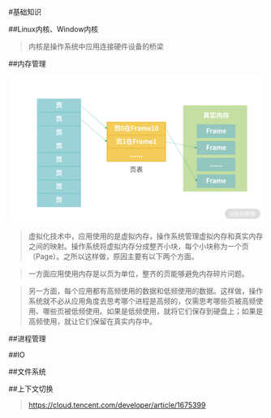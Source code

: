 #基础知识

##Linux内核、Window内核

> 内核是操作系统中应用连接硬件设备的桥梁

##内存管理

![img.png](../art/img.png)

>虚拟化技术中，应用使用的是虚拟内存，操作系统管理虚拟内存和真实内存之间的映射。操作系统将虚拟内存分成整齐小块，每个小块称为一个页（Page）。之所以这样做，原因主要有以下两个方面。

>一方面应用使用内存是以页为单位，整齐的页能够避免内存碎片问题。

>另一方面，每个应用都有高频使用的数据和低频使用的数据。这样做，操作系统就不必从应用角度去思考哪个进程是高频的，仅需思考哪些页被高频使用、哪些页被低频使用。如果是低频使用，就将它们保存到硬盘上；如果是高频使用，就让它们保留在真实内存中。


##进程管理

##IO

##文件系统

##上下文切换
> https://cloud.tencent.com/developer/article/1675399
